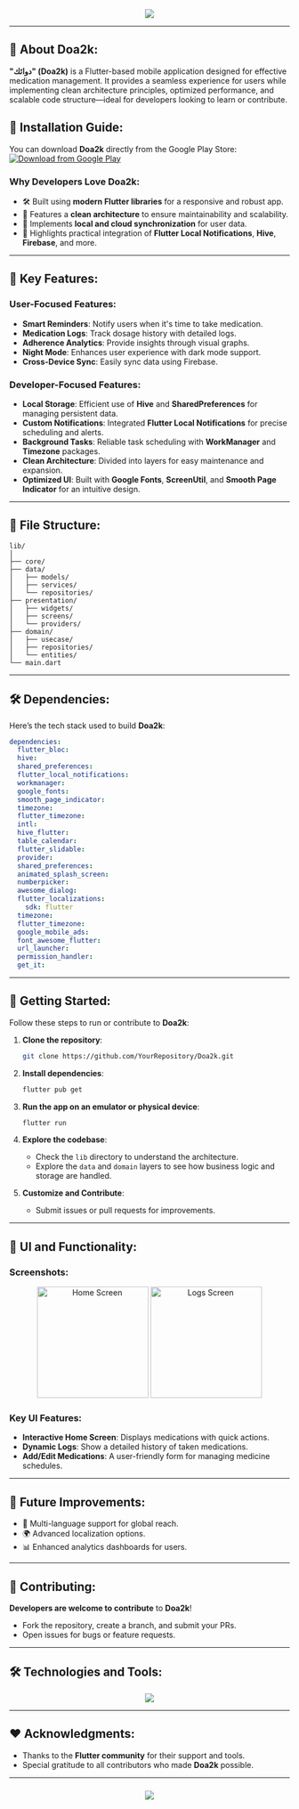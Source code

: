<div align="center">
    <img src="https://readme-typing-svg.herokuapp.com/?font=Righteous&size=35&center=true&vCenter=true&width=500&height=70&duration=4000&lines=Welcome+to+Doa2k!+📱;+A+Flutter+Developer's+Dream+Project!+🚀" />
</div>

---

## 📝 About **Doa2k**:

**"دوائك" (Doa2k)** is a Flutter-based mobile application designed for effective medication management. It provides a seamless experience for users while implementing clean architecture principles, optimized performance, and scalable code structure—ideal for developers looking to learn or contribute.

## 📲 Installation Guide:

You can download **Doa2k** directly from the Google Play Store:  
[![Download from Google Play](https://img.shields.io/badge/Google%20Play-Doa2k-green?style=for-the-badge&logo=google-play&logoColor=white)](https://play.google.com/store/apps/details?id=com.mahmoudshady.doa2k)
<br>

### Why Developers Love **Doa2k**:
- 🛠 Built using **modern Flutter libraries** for a responsive and robust app.
- 🚀 Features a **clean architecture** to ensure maintainability and scalability.
- 🔄 Implements **local and cloud synchronization** for user data.
- 📲 Highlights practical integration of **Flutter Local Notifications**, **Hive**, **Firebase**, and more.

---

## 🚀 Key Features:

### User-Focused Features:
- **Smart Reminders**: Notify users when it's time to take medication.
- **Medication Logs**: Track dosage history with detailed logs.
- **Adherence Analytics**: Provide insights through visual graphs.
- **Night Mode**: Enhances user experience with dark mode support.
- **Cross-Device Sync**: Easily sync data using Firebase.

### Developer-Focused Features:
- **Local Storage**: Efficient use of **Hive** and **SharedPreferences** for managing persistent data.
- **Custom Notifications**: Integrated **Flutter Local Notifications** for precise scheduling and alerts.
- **Background Tasks**: Reliable task scheduling with **WorkManager** and **Timezone** packages.
- **Clean Architecture**: Divided into layers for easy maintenance and expansion.
- **Optimized UI**: Built with **Google Fonts**, **ScreenUtil**, and **Smooth Page Indicator** for an intuitive design.

---

## 📂 File Structure:

```plaintext
lib/
│
├── core/                   
├── data/                  
│   ├── models/             
│   ├── services/          
│   └── repositories/       
├── presentation/           
│   ├── widgets/            
│   ├── screens/            
│   └── providers/          
├── domain/                 
│   ├── usecase/
│   ├── repositories/  
│   └── entities/           
└── main.dart               
```

---

## 🛠 Dependencies:

Here’s the tech stack used to build **Doa2k**:

```yaml
dependencies:
  flutter_bloc: 
  hive: 
  shared_preferences: 
  flutter_local_notifications: 
  workmanager: 
  google_fonts: 
  smooth_page_indicator: 
  timezone: 
  flutter_timezone:
  intl:
  hive_flutter: 
  table_calendar:
  flutter_slidable:
  provider:
  shared_preferences: 
  animated_splash_screen: 
  numberpicker: 
  awesome_dialog: 
  flutter_localizations:
    sdk: flutter
  timezone: 
  flutter_timezone: 
  google_mobile_ads: 
  font_awesome_flutter: 
  url_launcher: 
  permission_handler:
  get_it: 
```

---

## 🚀 Getting Started:

Follow these steps to run or contribute to **Doa2k**:

1. **Clone the repository**:
   ```bash
   git clone https://github.com/YourRepository/Doa2k.git
   ```

2. **Install dependencies**:
   ```bash
   flutter pub get
   ```

3. **Run the app on an emulator or physical device**:
   ```bash
   flutter run
   ```

4. **Explore the codebase**:
   - Check the `lib` directory to understand the architecture.
   - Explore the `data` and `domain` layers to see how business logic and storage are handled.

5. **Customize and Contribute**:
   - Submit issues or pull requests for improvements.

---

## 📱 UI and Functionality:

### Screenshots:
<div align="center">
    <img src="https://github.com/YourRepository/Doa2k/assets/ui1.png" alt="Home Screen" width="200" />
    <img src="https://github.com/YourRepository/Doa2k/assets/ui2.png" alt="Logs Screen" width="200" />
</div>


### Key UI Features:
- **Interactive Home Screen**: Displays medications with quick actions.
- **Dynamic Logs**: Show a detailed history of taken medications.
- **Add/Edit Medications**: A user-friendly form for managing medicine schedules.

---

## 🎯 Future Improvements:

- 🔄 Multi-language support for global reach.
- 🌍 Advanced localization options.
- 📊 Enhanced analytics dashboards for users.

---

## 🤝 Contributing:

**Developers are welcome to contribute** to **Doa2k**!  

- Fork the repository, create a branch, and submit your PRs.
- Open issues for bugs or feature requests.

---

## 🛠 Technologies and Tools:
<div align="center">
    <img src="https://skillicons.dev/icons?i=flutter,dart,firebase,androidstudio,github,vscode" />
</div>

---

## ❤️ Acknowledgments:

- Thanks to the **Flutter community** for their support and tools.
- Special gratitude to all contributors who made **Doa2k** possible.

---

<h3 align="center">
    <img src="https://readme-typing-svg.herokuapp.com/?font=Righteous&size=25&center=true&vCenter=true&width=500&height=70&duration=4000&lines=Thank+you+for+visiting!+🌟;+Download+Doa2k+today!;">
</h3>

